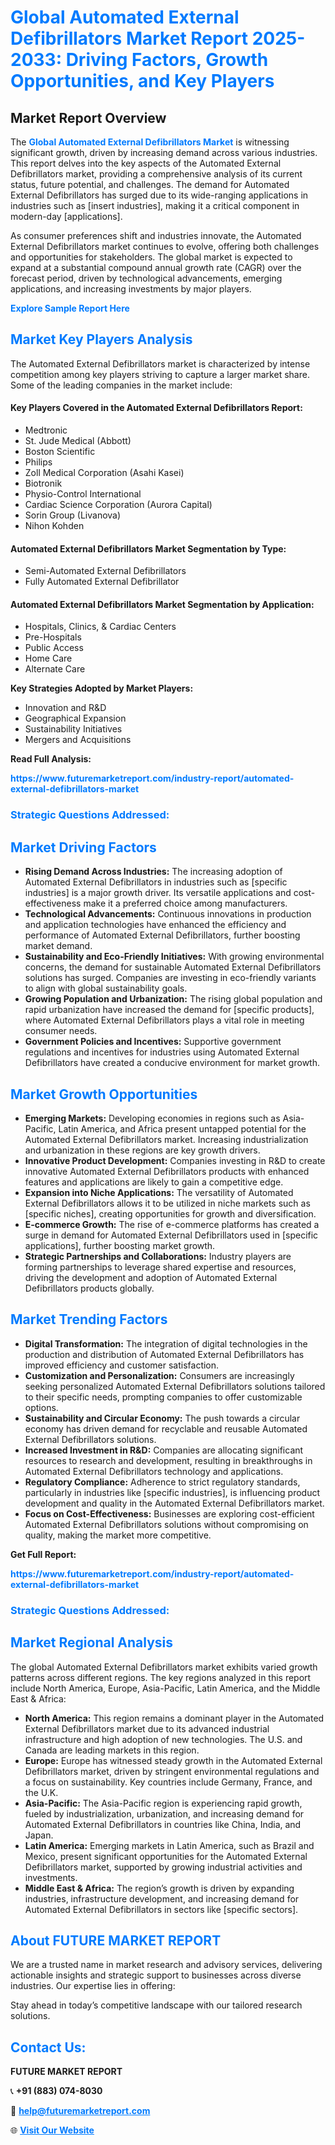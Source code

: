 <h1 style="color: #007BFF;">Global Automated External Defibrillators Market Report 2025-2033: Driving Factors, Growth Opportunities, and Key Players</h1>

<section id="overview">
<h2>Market Report Overview</h2>
<p>The <a href="https://www.futuremarketreport.com/industry-report/automated-external-defibrillators-market" style="color: #007BFF; text-decoration: none;"><strong>Global Automated External Defibrillators Market</strong></a> is witnessing significant growth, driven by increasing demand across various industries. This report delves into the key aspects of the Automated External Defibrillators market, providing a comprehensive analysis of its current status, future potential, and challenges. The demand for Automated External Defibrillators has surged due to its wide-ranging applications in industries such as [insert industries], making it a critical component in modern-day [applications].</p>
<p>As consumer preferences shift and industries innovate, the Automated External Defibrillators market continues to evolve, offering both challenges and opportunities for stakeholders. The global market is expected to expand at a substantial compound annual growth rate (CAGR) over the forecast period, driven by technological advancements, emerging applications, and increasing investments by major players.</p>
</section>

<section id="overview">
<p><a href="https://www.futuremarketreport.com/request-sample/reportId=107131" style="color: #007BFF; text-decoration: none;"><strong>Explore Sample Report Here</strong></a></p>
</section>

<section id="key-players">
<h2 style="color: #007BFF;">Market Key Players Analysis</h2>
<p>The Automated External Defibrillators market is characterized by intense competition among key players striving to capture a larger market share. Some of the leading companies in the market include:</p>
<h4>Key Players Covered in the Automated External Defibrillators Report:</h4>
<ul><li>Medtronic</li><li>St. Jude Medical (Abbott)</li><li>Boston Scientific</li><li>Philips</li><li>Zoll Medical Corporation (Asahi Kasei)</li><li>Biotronik</li><li>Physio-Control International</li><li>Cardiac Science Corporation (Aurora Capital)</li><li>Sorin Group (Livanova)</li><li>Nihon Kohden</li></ul>
<h4>Automated External Defibrillators Market Segmentation by Type:</h4>
<ul><li>Semi-Automated External Defibrillators</li><li>Fully Automated External Defibrillator</li></ul>

<h4>Automated External Defibrillators Market Segmentation by Application:</h4>
<ul><li>Hospitals, Clinics, &amp; Cardiac Centers</li><li>Pre-Hospitals</li><li>Public Access</li><li>Home Care</li><li>Alternate Care</li></ul>
<p><strong>Key Strategies Adopted by Market Players:</strong></p>
<ul>
<li>Innovation and R&D</li>
<li>Geographical Expansion</li>
<li>Sustainability Initiatives</li>
<li>Mergers and Acquisitions</li>
</ul>
</section>

<section>
<p><strong>Read Full Analysis: </strong></p><a href="https://www.futuremarketreport.com/industry-report/automated-external-defibrillators-market" style="color: #007BFF; text-decoration: none;"><strong>https://www.futuremarketreport.com/industry-report/automated-external-defibrillators-market</strong></a>
<h3 style="color: #007BFF;">Strategic Questions Addressed:</h3>
</section>

<section id="driving-factors">
<h2 style="color: #007BFF;">Market Driving Factors</h2>
<ul>
<li><strong>Rising Demand Across Industries:</strong> The increasing adoption of Automated External Defibrillators in industries such as [specific industries] is a major growth driver. Its versatile applications and cost-effectiveness make it a preferred choice among manufacturers.</li>
<li><strong>Technological Advancements:</strong> Continuous innovations in production and application technologies have enhanced the efficiency and performance of Automated External Defibrillators, further boosting market demand.</li>
<li><strong>Sustainability and Eco-Friendly Initiatives:</strong> With growing environmental concerns, the demand for sustainable Automated External Defibrillators solutions has surged. Companies are investing in eco-friendly variants to align with global sustainability goals.</li>
<li><strong>Growing Population and Urbanization:</strong> The rising global population and rapid urbanization have increased the demand for [specific products], where Automated External Defibrillators plays a vital role in meeting consumer needs.</li>
<li><strong>Government Policies and Incentives:</strong> Supportive government regulations and incentives for industries using Automated External Defibrillators have created a conducive environment for market growth.</li>
</ul>
</section>

<section id="growth-opportunities">
<h2 style="color: #007BFF;">Market Growth Opportunities</h2>
<ul>
<li><strong>Emerging Markets:</strong> Developing economies in regions such as Asia-Pacific, Latin America, and Africa present untapped potential for the Automated External Defibrillators market. Increasing industrialization and urbanization in these regions are key growth drivers.</li>
<li><strong>Innovative Product Development:</strong> Companies investing in R&D to create innovative Automated External Defibrillators products with enhanced features and applications are likely to gain a competitive edge.</li>
<li><strong>Expansion into Niche Applications:</strong> The versatility of Automated External Defibrillators allows it to be utilized in niche markets such as [specific niches], creating opportunities for growth and diversification.</li>
<li><strong>E-commerce Growth:</strong> The rise of e-commerce platforms has created a surge in demand for Automated External Defibrillators used in [specific applications], further boosting market growth.</li>
<li><strong>Strategic Partnerships and Collaborations:</strong> Industry players are forming partnerships to leverage shared expertise and resources, driving the development and adoption of Automated External Defibrillators products globally.</li>
</ul>
</section>

<section id="trending-factors">
<h2 style="color: #007BFF;">Market Trending Factors</h2>
<ul>
<li><strong>Digital Transformation:</strong> The integration of digital technologies in the production and distribution of Automated External Defibrillators has improved efficiency and customer satisfaction.</li>
<li><strong>Customization and Personalization:</strong> Consumers are increasingly seeking personalized Automated External Defibrillators solutions tailored to their specific needs, prompting companies to offer customizable options.</li>
<li><strong>Sustainability and Circular Economy:</strong> The push towards a circular economy has driven demand for recyclable and reusable Automated External Defibrillators solutions.</li>
<li><strong>Increased Investment in R&D:</strong> Companies are allocating significant resources to research and development, resulting in breakthroughs in Automated External Defibrillators technology and applications.</li>
<li><strong>Regulatory Compliance:</strong> Adherence to strict regulatory standards, particularly in industries like [specific industries], is influencing product development and quality in the Automated External Defibrillators market.</li>
<li><strong>Focus on Cost-Effectiveness:</strong> Businesses are exploring cost-efficient Automated External Defibrillators solutions without compromising on quality, making the market more competitive.</li>
</ul>
</section>

<section>
<p><strong>Get Full Report: </strong></p><a href="https://www.futuremarketreport.com/industry-report/automated-external-defibrillators-market" style="color: #007BFF; text-decoration: none;"><strong>https://www.futuremarketreport.com/industry-report/automated-external-defibrillators-market</strong></a>
<h3 style="color: #007BFF;">Strategic Questions Addressed:</h3>
</section>


<section id="regional-analysis">
<h2 style="color: #007BFF;">Market Regional Analysis</h2>
<p>The global Automated External Defibrillators market exhibits varied growth patterns across different regions. The key regions analyzed in this report include North America, Europe, Asia-Pacific, Latin America, and the Middle East & Africa:</p>
<ul>
<li><strong>North America:</strong> This region remains a dominant player in the Automated External Defibrillators market due to its advanced industrial infrastructure and high adoption of new technologies. The U.S. and Canada are leading markets in this region.</li>
<li><strong>Europe:</strong> Europe has witnessed steady growth in the Automated External Defibrillators market, driven by stringent environmental regulations and a focus on sustainability. Key countries include Germany, France, and the U.K.</li>
<li><strong>Asia-Pacific:</strong> The Asia-Pacific region is experiencing rapid growth, fueled by industrialization, urbanization, and increasing demand for Automated External Defibrillators in countries like China, India, and Japan.</li>
<li><strong>Latin America:</strong> Emerging markets in Latin America, such as Brazil and Mexico, present significant opportunities for the Automated External Defibrillators market, supported by growing industrial activities and investments.</li>
<li><strong>Middle East & Africa:</strong> The region’s growth is driven by expanding industries, infrastructure development, and increasing demand for Automated External Defibrillators in sectors like [specific sectors].</li>
</ul>
</section>

<footer>
<h2 style="color: #007BFF;">About FUTURE MARKET REPORT</h2>
<p>We are a trusted name in market research and advisory services, delivering actionable insights and strategic support to businesses across diverse industries. Our expertise lies in offering:</p>

<p>Stay ahead in today’s competitive landscape with our tailored research solutions.</p>

<h2 style="color: #007BFF;">Contact Us:</h2>
<p><strong>FUTURE MARKET REPORT</strong></p>
<p>📞 <strong>+91 (883) 074-8030</strong></p>
<p>📧 <strong><a href="mailto:help@futuremarketreport.com" style="color: #007BFF;">help@futuremarketreport.com</a></strong></p>
<p>🌐 <strong><a href="https://www.futuremarketreport.com/" style="color: #007BFF;">Visit Our Website</a></strong></p>
</footer>